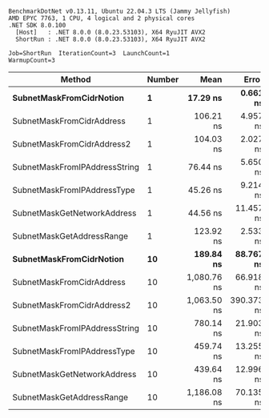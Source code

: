 ```

BenchmarkDotNet v0.13.11, Ubuntu 22.04.3 LTS (Jammy Jellyfish)
AMD EPYC 7763, 1 CPU, 4 logical and 2 physical cores
.NET SDK 8.0.100
  [Host]   : .NET 8.0.0 (8.0.23.53103), X64 RyuJIT AVX2
  ShortRun : .NET 8.0.0 (8.0.23.53103), X64 RyuJIT AVX2

Job=ShortRun  IterationCount=3  LaunchCount=1  
WarmupCount=3  

```
| Method                        | Number | Mean        | Error      | StdDev    | Min         | Max         | Gen0   | Allocated |
|------------------------------ |------- |------------:|-----------:|----------:|------------:|------------:|-------:|----------:|
| **SubnetMaskFromCidrNotion**      | **1**      |    **17.29 ns** |   **0.661 ns** |  **0.036 ns** |    **17.25 ns** |    **17.32 ns** | **0.0007** |      **56 B** |
| SubnetMaskFromCidrAddress     | 1      |   106.21 ns |   4.957 ns |  0.272 ns |   105.95 ns |   106.49 ns | 0.0013 |     112 B |
| SubnetMaskFromCidrAddress2    | 1      |   104.03 ns |   2.027 ns |  0.111 ns |   103.94 ns |   104.16 ns | 0.0013 |     112 B |
| SubnetMaskFromIPAddressString | 1      |    76.44 ns |   5.650 ns |  0.310 ns |    76.09 ns |    76.66 ns | 0.0006 |      56 B |
| SubnetMaskFromIPAddressType   | 1      |    45.26 ns |   9.214 ns |  0.505 ns |    44.97 ns |    45.85 ns | 0.0010 |      88 B |
| SubnetMaskGetNetworkAddress   | 1      |    44.56 ns |  11.457 ns |  0.628 ns |    43.98 ns |    45.23 ns | 0.0007 |      56 B |
| SubnetMaskGetAddressRange     | 1      |   123.92 ns |   2.533 ns |  0.139 ns |   123.81 ns |   124.08 ns | 0.0019 |     168 B |
| **SubnetMaskFromCidrNotion**      | **10**     |   **189.84 ns** |  **88.767 ns** |  **4.866 ns** |   **186.28 ns** |   **195.39 ns** | **0.0067** |     **560 B** |
| SubnetMaskFromCidrAddress     | 10     | 1,080.76 ns |  66.918 ns |  3.668 ns | 1,077.15 ns | 1,084.49 ns | 0.0134 |    1120 B |
| SubnetMaskFromCidrAddress2    | 10     | 1,063.50 ns | 390.373 ns | 21.398 ns | 1,049.13 ns | 1,088.10 ns | 0.0134 |    1120 B |
| SubnetMaskFromIPAddressString | 10     |   780.14 ns |  21.903 ns |  1.201 ns |   779.12 ns |   781.46 ns | 0.0067 |     560 B |
| SubnetMaskFromIPAddressType   | 10     |   459.74 ns |  13.255 ns |  0.727 ns |   458.99 ns |   460.44 ns | 0.0105 |     880 B |
| SubnetMaskGetNetworkAddress   | 10     |   439.64 ns |  12.996 ns |  0.712 ns |   439.12 ns |   440.45 ns | 0.0067 |     560 B |
| SubnetMaskGetAddressRange     | 10     | 1,186.08 ns |  70.135 ns |  3.844 ns | 1,183.11 ns | 1,190.43 ns | 0.0191 |    1680 B |
